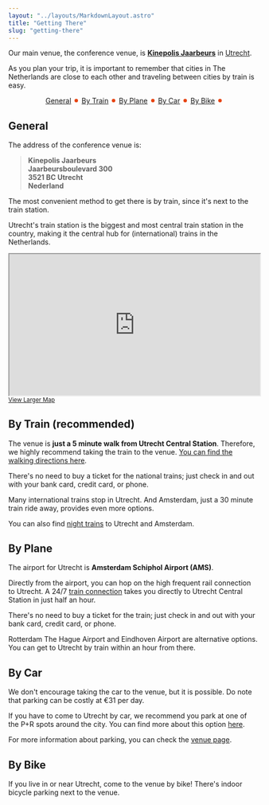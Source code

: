 ```yaml
---
layout: "../layouts/MarkdownLayout.astro"
title: "Getting There"
slug: "getting-there"
---
```


Our main venue, the conference venue, is [**Kinepolis Jaarbeurs**][1] in [Utrecht](/#where).    

<!-- For the unconf and All-Hands venue, called <strong>DUS</strong>, see [here](/dus). -->

As you plan your trip, it is important to remember that cities in The Netherlands are close to each
other and traveling between cities by train is easy.

<!-- You might also want to take a look at our [hotel recommendations](/hotels) -->

<div style="display: flex; align-items:center; gap: 0.5em; justify-content: center">
<a href="#general">General</a>
<div style="width: 0.5em; height: 0.5em; border-radius: 100%; background: #e74310"></div>
<a href="#by-train-recommended">By Train</a>
<div style="width: 0.5em; height: 0.5em; border-radius: 100%; background: #e74310"></div>
<a href="#by-plane">By Plane</a>
<div style="width: 0.5em; height: 0.5em; border-radius: 100%; background: #e74310"></div>
<a href="#by-car">By Car</a>
<div style="width: 0.5em; height: 0.5em; border-radius: 100%; background: #e74310"></div>
<a href="#by-bike">By Bike</a>
<div style="width: 0.5em; height: 0.5em; border-radius: 100%; background: #e74310"></div>
</div>

## General

The address of the conference venue is:

> **Kinepolis Jaarbeurs\
> Jaarbeursboulevard 300\
> 3521 BC Utrecht\
> Nederland**

The most convenient method to get there is by train, since it's next to the train station.

Utrecht's train station is the biggest and most central train station in the country, making it the central hub for (international) trains in the Netherlands.

<iframe style="width: 100%; aspect-ratio: 16/9" src="https://www.openstreetmap.org/export/embed.html?bbox=5.0765419006347665%2C52.074283572700224%2C5.133190155029298%2C52.09822788008951&amp;layer=mapnik&amp;marker=52.086263500028004%2C5.104854000000046" style="border: 1px solid black"></iframe><br/><small><a href="https://www.openstreetmap.org/?mlat=52.08626&amp;mlon=5.10485#map=15/52.08626/5.10485">View Larger Map</a></small>

## By Train (recommended)

The venue is **just a 5 minute walk from Utrecht Central Station**. Therefore,
we highly recommend taking the train to the venue. [You can find the walking
directions here][2].

There's no need to buy a ticket for the national trains; just check in and
out with your bank card, credit card, or phone.

Many international trains stop in Utrecht.
And Amsterdam, just a 30 minute train ride away, provides even more options.

You can also find [night trains][3] to Utrecht and Amsterdam.

## By Plane

The airport for Utrecht is **Amsterdam Schiphol Airport (AMS)**. 

Directly from the airport, you can hop on the high frequent rail connection to Utrecht. A 24/7 [train connection][5] takes you directly to Utrecht Central Station in just half an hour. 

There's no need to buy a ticket for the train; just check in and out with your
bank card, credit card, or phone.

Rotterdam The Hague Airport and Eindhoven Airport are alternative options.
You can get to Utrecht by train within an hour from there.

## By Car

We don't encourage taking the car to the venue, but it is possible.
Do note that parking can be costly at €31 per day.

If you have to come to Utrecht by car, we recommend you park at one of the
P+R spots around the city. You can find more about this option [here][4].

For more information about parking, you can check the [venue page][1].

## By Bike

If you live in or near Utrecht, come to the venue by bike!
There's indoor bicycle parking next to the venue.

[1]: /kinepolis
[2]: https://www.openstreetmap.org/directions?engine=graphhopper_foot&route=52.0893925%2C5.109821%3B52.0862635%2C5.104854#map=17/52.087718/5.107167
[3]: https://www.nsinternational.com/en/trains/nighttrain
[4]: https://www.parkeren-utrecht.nl/pr
[5]: https://www.ns.nl/en/journeyplanner/#/?vertrek=Schiphol%20Airport&aankomst=Utrecht%20Centraal
